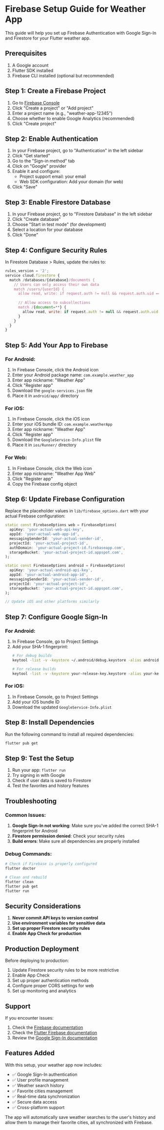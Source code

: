 # Firebase Setup Guide for Weather App

This guide will help you set up Firebase Authentication with Google Sign-In and Firestore for your Flutter weather app.

## Prerequisites

1. A Google account
2. Flutter SDK installed
3. Firebase CLI installed (optional but recommended)

## Step 1: Create a Firebase Project

1. Go to [Firebase Console](https://console.firebase.google.com/)
2. Click "Create a project" or "Add project"
3. Enter a project name (e.g., "weather-app-12345")
4. Choose whether to enable Google Analytics (recommended)
5. Click "Create project"

## Step 2: Enable Authentication

1. In your Firebase project, go to "Authentication" in the left sidebar
2. Click "Get started"
3. Go to the "Sign-in method" tab
4. Click on "Google" provider
5. Enable it and configure:
   - Project support email: your email
   - Web SDK configuration: Add your domain (for web)
6. Click "Save"

## Step 3: Enable Firestore Database

1. In your Firebase project, go to "Firestore Database" in the left sidebar
2. Click "Create database"
3. Choose "Start in test mode" (for development)
4. Select a location for your database
5. Click "Done"

## Step 4: Configure Security Rules

In Firestore Database > Rules, update the rules to:

```javascript
rules_version = '2';
service cloud.firestore {
  match /databases/{database}/documents {
    // Users can only access their own data
    match /users/{userId} {
      allow read, write: if request.auth != null && request.auth.uid == userId;
      
      // Allow access to subcollections
      match /{document=**} {
        allow read, write: if request.auth != null && request.auth.uid == userId;
      }
    }
  }
}
```

## Step 5: Add Your App to Firebase

### For Android:

1. In Firebase Console, click the Android icon
2. Enter your Android package name: `com.example.weather_app`
3. Enter app nickname: "Weather App"
4. Click "Register app"
5. Download the `google-services.json` file
6. Place it in `android/app/` directory

### For iOS:

1. In Firebase Console, click the iOS icon
2. Enter your iOS bundle ID: `com.example.weatherApp`
3. Enter app nickname: "Weather App"
4. Click "Register app"
5. Download the `GoogleService-Info.plist` file
6. Place it in `ios/Runner/` directory

### For Web:

1. In Firebase Console, click the Web icon
2. Enter app nickname: "Weather App Web"
3. Click "Register app"
4. Copy the Firebase config object

## Step 6: Update Firebase Configuration

Replace the placeholder values in `lib/firebase_options.dart` with your actual Firebase configuration:

```dart
static const FirebaseOptions web = FirebaseOptions(
  apiKey: 'your-actual-web-api-key',
  appId: 'your-actual-web-app-id',
  messagingSenderId: 'your-actual-sender-id',
  projectId: 'your-actual-project-id',
  authDomain: 'your-actual-project-id.firebaseapp.com',
  storageBucket: 'your-actual-project-id.appspot.com',
);

static const FirebaseOptions android = FirebaseOptions(
  apiKey: 'your-actual-android-api-key',
  appId: 'your-actual-android-app-id',
  messagingSenderId: 'your-actual-sender-id',
  projectId: 'your-actual-project-id',
  storageBucket: 'your-actual-project-id.appspot.com',
);

// Update iOS and other platforms similarly
```

## Step 7: Configure Google Sign-In

### For Android:

1. In Firebase Console, go to Project Settings
2. Add your SHA-1 fingerprint:
   ```bash
   # For debug builds
   keytool -list -v -keystore ~/.android/debug.keystore -alias androiddebugkey -storepass android -keypass android
   
   # For release builds
   keytool -list -v -keystore your-release-key.keystore -alias your-key-alias
   ```

### For iOS:

1. In Firebase Console, go to Project Settings
2. Add your iOS bundle ID
3. Download the updated `GoogleService-Info.plist`

## Step 8: Install Dependencies

Run the following command to install all required dependencies:

```bash
flutter pub get
```

## Step 9: Test the Setup

1. Run your app: `flutter run`
2. Try signing in with Google
3. Check if user data is saved to Firestore
4. Test the favorites and history features

## Troubleshooting

### Common Issues:

1. **Google Sign-In not working**: Make sure you've added the correct SHA-1 fingerprint for Android
2. **Firestore permission denied**: Check your security rules
3. **Build errors**: Make sure all dependencies are properly installed

### Debug Commands:

```bash
# Check if Firebase is properly configured
flutter doctor

# Clean and rebuild
flutter clean
flutter pub get
flutter run
```

## Security Considerations

1. **Never commit API keys to version control**
2. **Use environment variables for sensitive data**
3. **Set up proper Firestore security rules**
4. **Enable App Check for production**

## Production Deployment

Before deploying to production:

1. Update Firestore security rules to be more restrictive
2. Enable App Check
3. Set up proper authentication methods
4. Configure proper CORS settings for web
5. Set up monitoring and analytics

## Support

If you encounter issues:

1. Check the [Firebase documentation](https://firebase.google.com/docs)
2. Check the [Flutter Firebase documentation](https://firebase.flutter.dev/)
3. Review the [Google Sign-In documentation](https://developers.google.com/identity/sign-in/android)

## Features Added

With this setup, your weather app now includes:

- ✅ Google Sign-In authentication
- ✅ User profile management
- ✅ Weather search history
- ✅ Favorite cities management
- ✅ Real-time data synchronization
- ✅ Secure data access
- ✅ Cross-platform support

The app will automatically save weather searches to the user's history and allow them to manage their favorite cities, all synchronized with Firebase. 